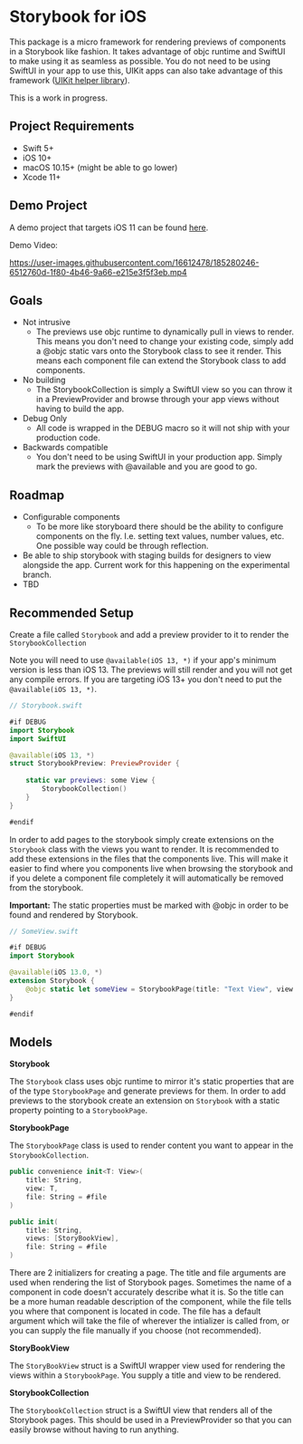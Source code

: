 # Storybook for iOS

This package is a micro framework for rendering previews of components in a Storybook like fashion. It takes advantage of objc runtime and SwiftUI to make using it as seamless as possible. You do not need to be using SwiftUI in your app to use this, UIKit apps can also take advantage of this framework ([UIKit helper library](https://github.com/aj-bartocci/SwiftUIPreviewHelpers)). 

This is a work in progress.

## Project Requirements 
- Swift 5+
- iOS 10+
- macOS 10.15+ (might be able to go lower)
- Xcode 11+

## Demo Project
A demo project that targets iOS 11 can be found [here](https://github.com/aj-bartocci/Storybook-iOS-Demo).

Demo Video: 

https://user-images.githubusercontent.com/16612478/185280246-6512760d-1f80-4b46-9a66-e215e3f5f3eb.mp4


## Goals

- Not intrusive 
    - The previews use objc runtime to dynamically pull in views to render. This means you don't need to change your existing code, simply add a @objc static vars onto the Storybook class to see it render. This means each component file can extend the Storybook class to add components. 
- No building
    - The StorybookCollection is simply a SwiftUI view so you can throw it in a PreviewProvider and browse through your app views without having to build the app.
- Debug Only
    - All code is wrapped in the DEBUG macro so it will not ship with your production code.
- Backwards compatible
    - You don't need to be using SwiftUI in your production app. Simply mark the previews with @available and you are good to go.

## Roadmap

- Configurable components
    - To be more like storyboard there should be the ability to configure components on the fly. I.e. setting text values, number values, etc. One possible way could be through reflection.
- Be able to ship storybook with staging builds for designers to view alongside the app. Current work for this happening on the experimental branch.
- TBD

## Recommended Setup

Create a file called `Storybook` and add a preview provider to it to render the `StorybookCollection`

Note you will need to use `@available(iOS 13, *)` if your app's minimum version is less than iOS 13. The previews will still render and you will not get any compile errors. If you are targeting iOS 13+ you don't need to put the `@available(iOS 13, *)`.

```swift
// Storybook.swift

#if DEBUG
import Storybook
import SwiftUI

@available(iOS 13, *)
struct StorybookPreview: PreviewProvider {
    
    static var previews: some View {
        StorybookCollection()
    }
}

#endif 

```

In order to add pages to the storybook simply create extensions on the `Storybook` class with the views you want to render. It is recommended to add these extensions in the files that the components live. This will make it easier to find where you components live when browsing the storybook and if you delete a component file completely it will automatically be removed from the storybook. 

__Important:__ The static properties must be marked with @objc in order to be found and rendered by Storybook.

```swift 
// SomeView.swift 

#if DEBUG
import Storybook

@available(iOS 13.0, *)
extension Storybook {
    @objc static let someView = StorybookPage(title: "Text View", view: SomeView())
}

#endif
```

## Models 

__Storybook__

The `Storybook` class uses objc runtime to mirror it's static properties that are of the type `StorybookPage` and generate previews for them. In order to add previews to the storybook create an extension on `Storybook` with a static property pointing to a `StorybookPage`. 

__StorybookPage__

The `StorybookPage` class is used to render content you want to appear in the `StorybookCollection`. 

```swift
public convenience init<T: View>(
    title: String,
    view: T,
    file: String = #file
)
```
```swift
public init(
    title: String,
    views: [StoryBookView],
    file: String = #file
)
```

There are 2 initializers for creating a page. The title and file arguments are used when rendering the list of Storybook pages. Sometimes the name of a component in code doesn't accurately describe what it is. So the title can be a more human readable description of the component, while the file tells you where that component is located in code. The file has a default argument which will take the file of wherever the intializer is called from, or you can supply the file manually if you choose (not recommended). 

__StoryBookView__

The `StoryBookView` struct is a SwiftUI wrapper view used for rendering the views within a `StorybookPage`. You supply a title and view to be rendered. 

__StorybookCollection__

The `StorybookCollection` struct is a SwiftUI view that renders all of the Storybook pages. This should be used in a PreviewProvider so that you can easily browse without having to run anything. 


